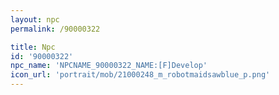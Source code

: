 ```yaml
---
layout: npc
permalink: /90000322

title: Npc
id: '90000322'
npc_name: 'NPCNAME_90000322_NAME:[F]Develop'
icon_url: 'portrait/mob/21000248_m_robotmaidsawblue_p.png'
---
```

